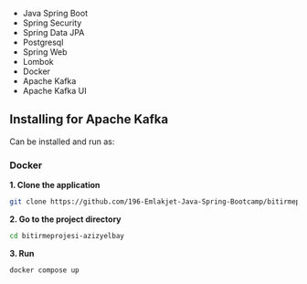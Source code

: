 - Java Spring Boot
- Spring Security
- Spring Data JPA
- Postgresql
- Spring Web
- Lombok
- Docker
- Apache Kafka
- Apache Kafka UI


## Installing for Apache Kafka
Can be installed and run as:
### Docker
**1. Clone the application**

```bash
git clone https://github.com/196-Emlakjet-Java-Spring-Bootcamp/bitirmeprojesi-azizyelbay.git
```
**2. Go to the project directory**
```bash
cd bitirmeprojesi-azizyelbay
```
**3. Run**
```bash
docker compose up
```
